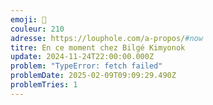 ```yaml
---
emoji: 🐺
couleur: 210
adresse: https://louphole.com/a-propos/#now
titre: En ce moment chez Bilgé Kimyonok
update: 2024-11-24T22:00:00.000Z
problem: "TypeError: fetch failed"
problemDate: 2025-02-09T09:09:29.490Z
problemTries: 1
---
```

